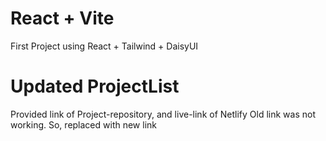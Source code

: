 # React + Vite
First Project using React + Tailwind + DaisyUI

# Updated ProjectList
Provided link of Project-repository, and live-link of Netlify
Old link was not working. So, replaced with new link
